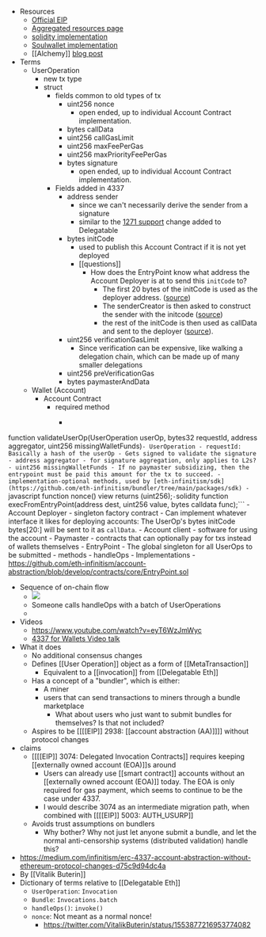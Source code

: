 - Resources
    - [Official EIP](https://eips.ethereum.org/EIPS/eip-4337)
    - [Aggregated resources page](https://eip4337.com/en/latest/resources.html)
    - [solidity implementation](https://github.com/eth-infinitism/account-abstraction/tree/develop/contracts)
    - [Soulwallet implementation](https://github.com/proofofsoulprotocol/soul-wallet-contract/blob/main/contracts/SoulWallet.sol)
    - [[Alchemy]] [blog post](https://www.alchemy.com//blog/account-abstraction)
- Terms
    - UserOperation
        - new tx type
        - struct
            - fields common to old types of tx
                - uint256 nonce
                    - open ended, up to individual Account Contract implementation.
                - bytes callData
                - uint256 callGasLimit
                - uint256 maxFeePerGas
                - uint256 maxPriorityFeePerGas
                - bytes signature
                    - open ended, up to individual Account Contract implementation.
            - Fields added in 4337
                - address sender
                    - since we can't necessarily derive the sender from a signature
                    - similar to the [1271 support](https://github.com/delegatable/delegatable-sol/pull/34) change added to Delegatable
                - bytes initCode
                    - used to publish this Account Contract if it is not yet deployed
                    - [[questions]]
                        - How does the EntryPoint know what address the Account Deployer is at to send this `initCode` to?
                            - The first 20 bytes of the initCode is used as the deployer address. ([source](https://github.com/eth-infinitism/account-abstraction/blob/5a1ad4072438d9e9f7c934b66464dc05a4b37d02/contracts/core/EntryPoint.sol#L282))
                            - The senderCreator is then asked to construct the sender with the initcode ([source](https://github.com/eth-infinitism/account-abstraction/blob/5a1ad4072438d9e9f7c934b66464dc05a4b37d02/contracts/core/EntryPoint.sol#L314))
                            - the rest of the initCode is then used as callData and sent to the deployer ([source](https://github.com/eth-infinitism/account-abstraction/blob/develop/contracts/core/SenderCreator.sol)).
                - uint256 verificationGasLimit
                    - Since verification can be expensive, like walking a delegation chain, which can be made up of many smaller delegations
                - uint256 preVerificationGas
                - bytes paymasterAndData
    - Wallet (Account)
        - Account Contract
            - required method
                - ```solidity
function validateUserOp(UserOperation userOp, bytes32 requestId, address aggregator, uint256 missingWalletFunds)```
                    - UserOperation
                    - requestId: Basically a hash of the userOp
                        - Gets signed to validate the signature
                    - address aggregator
                        - for signature aggregation, only applies to L2s?
                    - uint256 missingWalletFunds
                        - If no paymaster subsidizing, then the entrypoint must be paid this amount for the tx to succeed.
            - implementation-optional methods, used by [eth-infinitism/sdk](https://github.com/eth-infinitism/bundler/tree/main/packages/sdk)
                - ```javascript
function nonce() view returns (uint256);```
                - ```solidity
function execFromEntryPoint(address dest, uint256 value, bytes calldata func);```
        - Account Deployer
            - singleton factory contract
            - Can implement whatever interface it likes for deploying accounts: The UserOp's bytes initCode bytes[20:] will be sent to it as `callData`.
        - Account client
            - software for using the account
    - Paymaster
        - contracts that can optionally pay for txs instead of wallets themselves
    - EntryPoint
        - The global singleton for all UserOps to be submitted
        - methods
            - handleOps
        - Implementations
            - https://github.com/eth-infinitism/account-abstraction/blob/develop/contracts/core/EntryPoint.sol
- Sequence of on-chain flow
    - ![](https://firebasestorage.googleapis.com/v0/b/firescript-577a2.appspot.com/o/imgs%2Fapp%2Fcapabul%2FVCj8HdBEuW.03.24%20AM.png?alt=media&token=45994ec5-02fa-410a-a036-e10c9d31adff)
    - Someone calls handleOps with a batch of UserOperations
    - 
- Videos
    - https://www.youtube.com/watch?v=eyT6WzJmWyc
    - [4337 for Wallets Video talk](https://www.youtube.com/watch?v=xHWlJiL_iZA)
- What it does
    - No additional consensus changes
    - Defines [[User Operation]] object as a form of [[MetaTransaction]]
        - Equivalent to a [[invocation]] from [[Delegatable Eth]]
    - Has a concept of a "bundler", which is either:
        - A miner
        - users that can send transactions to miners through a bundle marketplace
            - What about users who just want to submit bundles for themselves? Is that not included?
    - Aspires to be [[[[EIP]] 2938: [[account abstraction (AA)]]]] without protocol changes
- claims
    - [[[[EIP]] 3074: Delegated Invocation Contracts]] requires keeping [[externally owned account (EOA)]]s around
        - Users can already use [[smart contract]] accounts without an [[externally owned account (EOA)]] today. The EOA is only required for gas payment, which seems to continue to be the case under 4337.
        - I would describe 3074 as an intermediate migration path, when combined with [[[[EIP]] 5003: AUTH_USURP]]
    - Avoids trust assumptions on bundlers
        - Why bother? Why not just let anyone submit a bundle, and let the normal anti-censorship systems (distributed validation) handle this?
- https://medium.com/infinitism/erc-4337-account-abstraction-without-ethereum-protocol-changes-d75c9d94dc4a
- By [[Vitalik Buterin]]
- Dictionary of terms relative to [[Delegatable Eth]]
    - `UserOperation`: `Invocation`
    - `Bundle`: `Invocations.batch`
    - `handleOps()`: `invoke()`
    - `nonce`: Not meant as a normal nonce!
        - https://twitter.com/VitalikButerin/status/1553877216953774082
